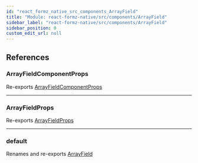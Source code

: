 ```yaml
---
id: "react_formz_native_src_components_ArrayField"
title: "Module: react-formz-native/src/components/ArrayField"
sidebar_label: "react-formz-native/src/components/ArrayField"
sidebar_position: 0
custom_edit_url: null
---
```


## References

### ArrayFieldComponentProps

Re-exports [ArrayFieldComponentProps](../interfaces/react_formz_native_src_components_ArrayField_ArrayField_types.ArrayFieldComponentProps.md)

___

### ArrayFieldProps

Re-exports [ArrayFieldProps](../interfaces/react_formz_native_src_components_ArrayField_ArrayField_types.ArrayFieldProps.md)

___

### default

Renames and re-exports [ArrayField](react_formz_native_src_components_ArrayField_ArrayField.md#arrayfield)
